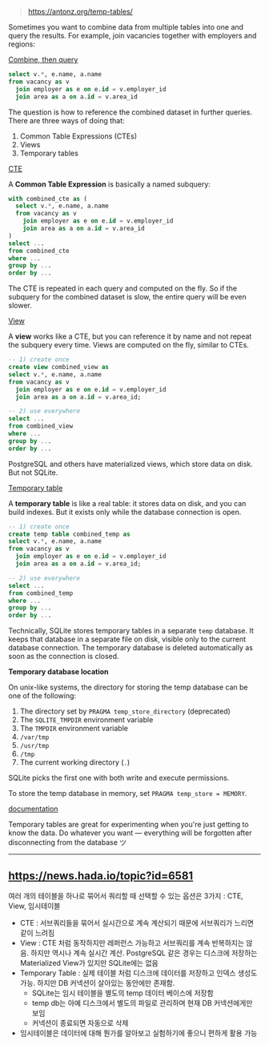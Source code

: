 
> https://antonz.org/temp-tables/

Sometimes you want to combine data from multiple tables into one and query the results. For example, join vacancies together with employers and regions:

[Combine, then query](https://antonz.org/temp-tables/combine-then-query.png)

```sql
select v.*, e.name, a.name
from vacancy as v
  join employer as e on e.id = v.employer_id
  join area as a on a.id = v.area_id
```

The question is how to reference the combined dataset in further queries. There are three ways of doing that:

1. Common Table Expressions (CTEs)
2. Views
3. Temporary tables

[CTE](https://antonz.org/temp-tables/cte.png)

A **Common Table Expression** is basically a named subquery:

```sql
with combined_cte as (
  select v.*, e.name, a.name
  from vacancy as v
    join employer as e on e.id = v.employer_id
    join area as a on a.id = v.area_id
)
select ...
from combined_cte
where ...
group by ...
order by ...
```

The CTE is repeated in each query and computed on the fly. So if the subquery for the combined dataset is slow, the entire query will be even slower.

[View](https://antonz.org/temp-tables/view.png)

A **view** works like a CTE, but you can reference it by name and not repeat the subquery every time. Views are computed on the fly, similar to CTEs.

```sql
-- 1) create once
create view combined_view as
select v.*, e.name, a.name
from vacancy as v
  join employer as e on e.id = v.employer_id
  join area as a on a.id = v.area_id;

-- 2) use everywhere
select ...
from combined_view
where ...
group by ...
order by ...
```

PostgreSQL and others have materialized views, which store data on disk. But not SQLite.

[Temporary table](https://antonz.org/temp-tables/temp-table.png)

A **temporary table** is like a real table: it stores data on disk, and you can build indexes. But it exists only while the database connection is open.

```sql
-- 1) create once
create temp table combined_temp as
select v.*, e.name, a.name
from vacancy as v
  join employer as e on e.id = v.employer_id
  join area as a on a.id = v.area_id;

-- 2) use everywhere
select ...
from combined_temp
where ...
group by ...
order by ...
```

Technically, SQLite stores temporary tables in a separate `temp` database. It keeps that database in a separate file on disk, visible only to the current database connection. The temporary database is deleted automatically as soon as the connection is closed.

**Temporary database location**

On unix-like systems, the directory for storing the temp database can be one of the following:

1. The directory set by `PRAGMA temp_store_directory` (deprecated)
2. The `SQLITE_TMPDIR` environment variable
3. The `TMPDIR` environment variable
4. `/var/tmp`
5. `/usr/tmp`
6. `/tmp`
7. The current working directory (`.`)

SQLite picks the first one with both write and execute permissions.

To store the temp database in memory, set `PRAGMA temp_store = MEMORY`.

[documentation](https://sqlite.org/tempfiles.html)

Temporary tables are great for experimenting when you're just getting to know the data. Do whatever you want — everything will be forgotten after disconnecting from the database ツ

---

## https://news.hada.io/topic?id=6581

여러 개의 테이블을 하나로 묶어서 쿼리할 때 선택할 수 있는 옵션은 3가지 : CTE, View, 임시테이블

- CTE : 서브쿼리들을 묶어서 실시간으로 계속 계산되기 때문에 서브쿼리가 느리면 같이 느려짐
- View : CTE 처럼 동작하지만 레퍼런스 가능하고 서브쿼리를 계속 반복하지는 않음. 하지만 역시나 계속 실시간 계산. PostgreSQL 같은 경우는 디스크에 저장하는 Materialized View가 있지만 SQLite에는 없음
- Temporary Table : 실제 테이블 처럼 디스크에 데이터를 저장하고 인덱스 생성도 가능. 하지만 DB 커넥션이 살아있는 동안에만 존재함.
  - SQLite는 임시 테이블을 별도의 temp 데이터 베이스에 저장함
  - temp db는 아예 디스크에서 별도의 파일로 관리하며 현재 DB 커넥션에게만 보임
  - 커넥션이 종료되면 자동으로 삭제
- 임시테이블은 데이터에 대해 뭔가를 알아보고 실험하기에 좋으니 편하게 활용 가능
